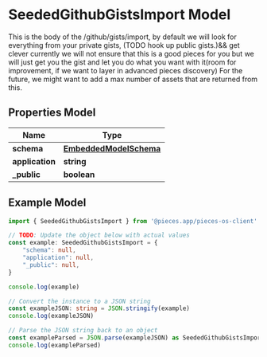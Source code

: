 
# SeededGithubGistsImport Model

This is the body of the /github/gists/import,  by default we will look for everything from your private gists, (TODO hook up public gists.)&& get clever  currently we will not ensure that this is a good pieces for you but we will just get you the gist and let you do what you want with it(room for improvement, if we want to layer in advanced pieces discovery)  For the future, we might want to add a max number of assets that are returned from this.

## Properties Model

Name | Type
------------ | -------------
**schema** | [**EmbeddedModelSchema**](EmbeddedModelSchema)
**application** | **string**
**_public** | **boolean**

## Example Model

```typescript
import { SeededGithubGistsImport } from '@pieces.app/pieces-os-client'

// TODO: Update the object below with actual values
const example: SeededGithubGistsImport = {
    "schema": null,
    "application": null,
    "_public": null,
}

console.log(example)

// Convert the instance to a JSON string
const exampleJSON: string = JSON.stringify(example)
console.log(exampleJSON)

// Parse the JSON string back to an object
const exampleParsed = JSON.parse(exampleJSON) as SeededGithubGistsImport
console.log(exampleParsed)
```


